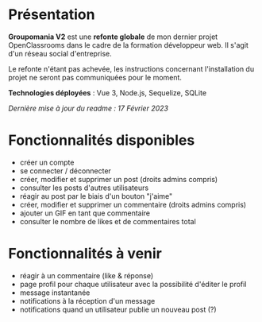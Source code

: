 # [](https://github.com/soonbtf/Groupomania-V2/edit/main/README.md#présentation)Présentation

**Groupomania V2** est une **refonte globale** de mon dernier projet OpenClassrooms dans le cadre de la formation développeur web. Il s'agit d'un réseau social d'entreprise.

Le refonte n'étant pas achevée, les instructions concernant l'installation du projet ne seront pas communiquées pour le moment.

**Technologies déployées** : Vue 3, Node.js, Sequelize, SQLite

*Dernière mise à jour du readme : 17 Février 2023*
# Fonctionnalités disponibles
-   créer un compte
-   se connecter / déconnecter
-   créer, modifier et supprimer un post (droits admins compris)
-   consulter les posts d'autres utilisateurs
-   réagir au post par le biais d'un bouton "j'aime"
-  créer, modifier et supprimer un commentaire (droits admins compris)
- ajouter un GIF en tant que commentaire
-   consulter le nombre de likes et de commentaires total
# Fonctionnalités à venir

- réagir à un commentaire (like & réponse)
- page profil pour chaque utilisateur avec la possibilité d'éditer le profil
- message instantanée 
- notifications à la réception d'un message
- notifications quand un utilisateur publie un nouveau post (?)
